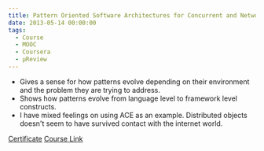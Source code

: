 ```yaml
---
title: Pattern Oriented Software Architectures for Concurrent and Networked Software
date: 2013-05-14 00:00:00
tags:
  - Course
  - MOOC
  - Coursera
  - μReview
---
```

- Gives a sense for how patterns evolve depending on their environment and the problem they are trying to address.
- Shows how patterns evolve from language level to framework level constructs.
- I have mixed feelings on using ACE as an example.  Distributed objects doesn't seem to have survived contact with the internet world.

[Certificate](https://github.com/DForshner/Certificates/blob/master/Pattern-Oriented%20Software%20Architectures%20for%20Concurrent%20and%20Networked%20Software%202013%20-%20Coursera.pdf)
[Course Link](https://www.coursera.org/course/posasoftware)